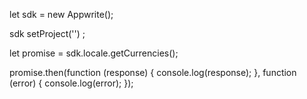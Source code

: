let sdk = new Appwrite();

sdk
    setProject('')
;

let promise = sdk.locale.getCurrencies();

promise.then(function (response) {
    console.log(response);
}, function (error) {
    console.log(error);
});